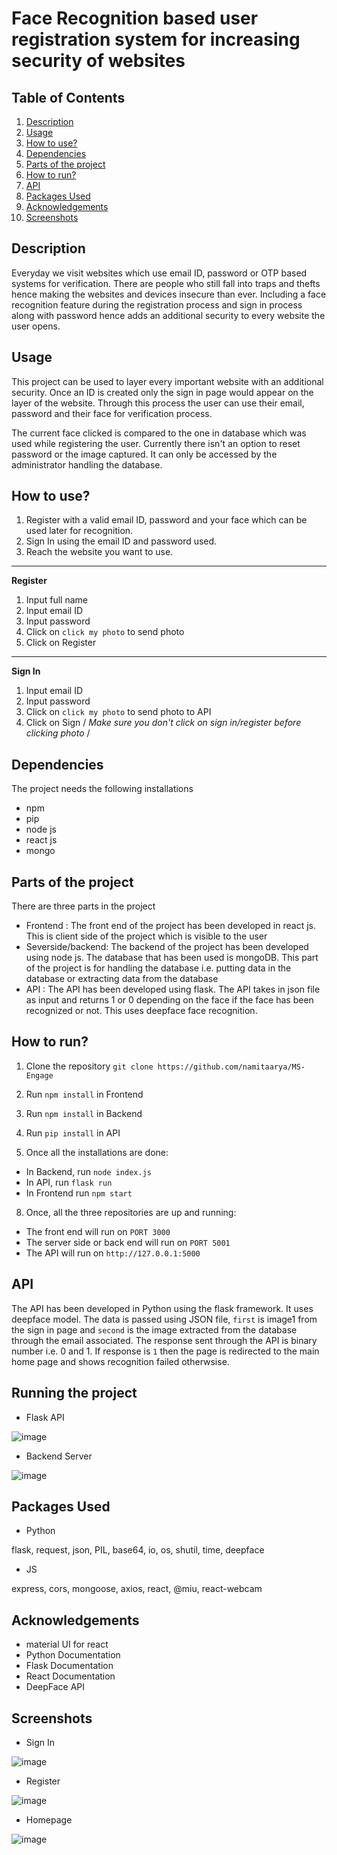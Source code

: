 
# Face Recognition based user registration system for increasing security of websites


## Table of Contents 
 
1. [ Description](#Description)
2. [ Usage ](#usage)
3. [ How to use? ](#How-to-use)
4. [ Dependencies ](#Dependencies)
5. [ Parts of the project ](#Parts-of-the-project)
6. [ How to run? ](#How-to-run)
7. [ API ](#API)
8. [ Packages Used ](#Packages-Used)
9. [ Acknowledgements ](#Acknowledgements)
10. [ Screenshots ](#Sreenshots)

## Description

Everyday we visit websites which use email ID, password or OTP based systems for verification. There are people who still fall into traps and thefts hence making the websites and devices insecure than ever. Including a face recognition feature during the registration process and sign in process along with password hence adds an additional security to every website the user opens. 


## Usage

This project can be used to layer every important website with an additional security. Once an ID is created only the sign in page would appear on the layer of the website. Through this process the user can use their email, password and their face for verification process. 

The current face clicked is compared to the one in database which was used while registering the user. Currently there isn't an option to reset password or the image captured. It can only be accessed by the administrator handling the database. 


## How to use?

1. Register with a valid email ID, password and your face which can be used later for recognition. 
2. Sign In using the email ID and password used. 
3. Reach the website you want to use. 
-----------------------------------------------
**Register**

1. Input full name
2. Input email ID
3. Input password
4. Click on ```click my photo``` to send photo 
5. Click on Register
------------------------------------------------
**Sign In**

1. Input email ID
2. Input password
3. Click on ```click my photo``` to send photo to API
4. Click on Sign
/
_Make sure you don't click on sign in/register before clicking photo_ /


## Dependencies

The project needs the following installations 

- npm 
- pip
- node js 
- react js 
- mongo

## Parts of the project

There are three parts in the project

- Frontend : The front end of the project has been developed in react js. This is client side of the project which is visible to the user
- Severside/backend: The backend of the project has been developed using node js. The database that has been used is mongoDB. This part of the project is for handling the database i.e. putting data in the database or extracting data from the database
- API : The API has been developed using flask. The API takes in json file as input and returns 1 or 0 depending on the face if the face has been recognized or not. This uses deepface face recognition.   


## How to run?

1. Clone the repository
```git clone https://github.com/namitaarya/MS-Engage ```

2. Run ```npm install``` in Frontend

3. Run ```npm install``` in Backend

4. Run ```pip install``` in API 

5. Once all the installations are done: 
- In Backend, run ```node index.js```
- In API, run ```flask run```
- In Frontend run ```npm start```

8. Once, all the three repositories are up and running: 
- The front end will run on ```PORT 3000```
- The server side or back end will run on ```PORT 5001```
- The API will run on ```http://127.0.0.1:5000```


## API

The API has been developed in Python using the flask framework. It uses deepface model. 
The data is passed using JSON file, ```first``` is image1 from the sign in page and ```second``` is the image extracted from the database through the email associated. The response sent through the API is binary number i.e. 0 and 1. 
If response is ```1``` then the page is redirected to the main home page and shows recognition failed otherwsise. 

## Running the project

- Flask API

![image](https://user-images.githubusercontent.com/25116462/170831669-224ff07b-adbe-486e-b96e-447f230b703b.png)

- Backend Server 

![image](https://user-images.githubusercontent.com/25116462/170831726-5ce77d75-901e-4f88-9bca-f7ba62ec793b.png)

## Packages Used

- Python 

flask, request, json, PIL, base64, io, os, shutil, time, deepface

- JS 

express, cors, mongoose, axios, react, @miu, react-webcam

## Acknowledgements

- material UI for react 
- Python Documentation 
- Flask Documentation 
- React Documentation
- DeepFace API 

## Screenshots

- Sign In

![image](https://user-images.githubusercontent.com/25116462/170831745-0e6b3246-81e6-44c3-a65c-bcb55527f607.png)

- Register 

![image](https://user-images.githubusercontent.com/25116462/170831762-df3718f9-dd21-403e-a748-d9509eb69f15.png)

- Homepage 

![image](https://user-images.githubusercontent.com/25116462/170831810-9e2d7652-5396-4ca6-aef0-9b85a55ebf46.png)




 

